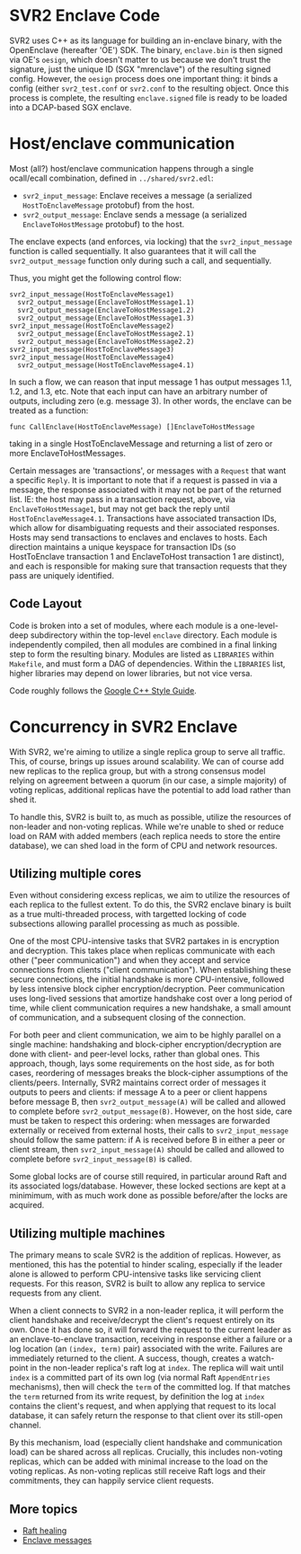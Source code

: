 # SVR2 Enclave Code

SVR2 uses C++ as its language for building an in-enclave binary, with the
OpenEnclave (hereafter 'OE') SDK.  The binary, `enclave.bin` is then signed via
OE's `oesign`, which doesn't matter to us because we don't trust the signature,
just the unique ID (SGX "mrenclave") of the resulting signed config.  However,
the `oesign` process does one important thing:  it binds a config (either
`svr2_test.conf` or `svr2.conf` to the resulting object.  Once this process
is complete, the resulting `enclave.signed` file is ready to be loaded into a
DCAP-based SGX enclave.

# Host/enclave communication

Most (all?) host/enclave communication happens through a single ocall/ecall
combination, defined in `../shared/svr2.edl`:

- `svr2_input_message`:  Enclave receives a message (a serialized
  `HostToEnclaveMessage` protobuf) from the host.
- `svr2_output_message`:  Enclave sends a message (a serialized
  `EnclaveToHostMessage` protobuf) to the host.

The enclave expects (and enforces, via locking) that the `svr2_input_message`
function is called sequentially.  It also guarantees that it will call the
`svr2_output_message` function only during such a call, and sequentially.

Thus, you might get the following control flow:

```
svr2_input_message(HostToEnclaveMessage1)
  svr2_output_message(EnclaveToHostMessage1.1)
  svr2_output_message(EnclaveToHostMessage1.2)
  svr2_output_message(EnclaveToHostMessage1.3)
svr2_input_message(HostToEnclaveMessage2)
  svr2_output_message(EnclaveToHostMessage2.1)
  svr2_output_message(EnclaveToHostMessage2.2)
svr2_input_message(HostToEnclaveMessage3)
svr2_input_message(HostToEnclaveMessage4)
  svr2_output_message(HostToEnclaveMessage4.1)
```

In such a flow, we can reason that input message 1 has output messages
1.1, 1.2, and 1.3, etc.  Note that each input can have an arbitrary number of
outputs, including zero (e.g. message 3).  In other words, the enclave can
be treated as a function:

```
func CallEnclave(HostToEnclaveMessage) []EnclaveToHostMessage
```

taking in a single HostToEnclaveMessage and returning a list of zero or more
EnclaveToHostMessages.

Certain messages are 'transactions', or messages with a `Request` that want
a specific `Reply`.  It is important to note that if a request is
passed in via a message, the response associated with it may not be part of
the returned list.  IE: the host may pass in a transaction request, above,
via `EnclaveToHostMessage1`, but may not get back the reply until
`HostToEnclaveMessage4.1`.  Transactions have associated transaction IDs,
which allow for disambiguating requests and their associated responses.
Hosts may send transactions to enclaves and enclaves to hosts.  Each direction
maintains a unique keyspace for transaction IDs (so HostToEnclave transaction 1
and EnclaveToHost transaction 1 are distinct), and each is responsible for
making sure that transaction requests that they pass are uniquely identified.

## Code Layout

Code is broken into a set of modules, where each module is a one-level-deep
subdirectory within the top-level `enclave` directory.  Each module is
independently compiled, then all modules are combined in a final linking step
to form the resulting binary.  Modules are listed as `LIBRARIES` within
`Makefile`, and must form a DAG of dependencies.  Within the `LIBRARIES` list,
higher libraries may depend on lower libraries, but not vice versa.

Code roughly follows the [Google C++ Style Guide](https://google.github.io/styleguide/cppguide.html).

# Concurrency in SVR2 Enclave

With SVR2, we're aiming to utilize a single replica group to serve all traffic.
This, of course, brings up issues around scalability.  We can of course add
new replicas to the replica group, but with a strong consensus model relying
on agreement between a quorum (in our case, a simple majority) of voting
replicas, additional replicas have the potential to add load rather than shed
it.

To handle this, SVR2 is built to, as much as possible, utilize the resources
of non-leader and non-voting replicas.  While we're unable to shed or reduce
load on RAM with added members (each replica needs to store the entire
database), we can shed load in the form of CPU and network resources.

## Utilizing multiple cores

Even without considering excess replicas, we aim to utilize the resources
of each replica to the fullest extent.  To do this, the SVR2 enclave binary
is built as a true multi-threaded process, with targetted locking of code
subsections allowing parallel processing as much as possible.

One of the most CPU-intensive tasks that SVR2 partakes in is encryption
and decryption.  This takes place when replicas communicate with each
other ("peer communication") and when they accept and service connections
from clients ("client communication").  When establishing these secure
connections, the initial handshake is more CPU-intensive, followed
by less intensive block cipher encryption/decryption.  Peer communication
uses long-lived sessions that amortize handshake cost over a long period
of time, while client communication requires a new handshake, a small
amount of communication, and a subsequent closing of the connection.

For both peer and client communication, we aim to be highly parallel on
a single machine:  handshaking and block-cipher encryption/decryption
are done with client- and peer-level locks, rather than global ones.
This approach, though, lays some requirements on the host side, as
for both cases, reordering of messages breaks the block-cipher
assumptions of the clients/peers.  Internally, SVR2 maintains correct
order of messages it outputs to peers and clients:  if message A
to a peer or client happens before message B, then `svr2_output_message(A)`
will be called and allowed to complete before `svr2_output_message(B)`.
However, on the host side, care must be taken to respect this
ordering: when messages are forwarded externally or received from external
hosts, their calls to `svr2_input_message` should follow the same pattern:
if A is received before B in either a peer or client stream, then
`svr2_input_message(A)` should be called and allowed to complete before
`svr2_input_message(B)` is called.

Some global locks are of course still required, in particular around Raft
and its associated logs/database.  However, these locked sections are kept
at a minimimum, with as much work done as possible before/after the locks
are acquired.

## Utilizing multiple machines

The primary means to scale SVR2 is the addition of replicas.  However,
as mentioned, this has the potential to hinder scaling, especially if
the leader alone is allowed to perform CPU-intensive tasks like servicing
client requests.  For this reason, SVR2 is built to allow any replica to
service requests from any client.

When a client connects to SVR2 in a non-leader replica, it will perform
the client handshake and receive/decrypt the client's request entirely
on its own.  Once it has done so, it will forward the request to the current
leader as an enclave-to-enclave transaction, receiving in response either
a failure or a log location (an `(index, term)` pair) associated with the
write.  Failures are immediately returned to the client.  A success, though,
creates a watch-point in the non-leader replica's raft log at `index`.
The replica will wait until `index` is a committed part of its own log (via
normal Raft `AppendEntries` mechanisms), then will check the `term` of the
committed log.  If that matches the `term` returned from its write request,
by definition the log at `index` contains the client's request, and when
applying that request to its local database, it can safely return the
response to that client over its still-open channel.

By this mechanism, load (especially client handshake and communication
load) can be shared across all replicas.  Crucially, this includes
non-voting replicas, which can be added with minimal increase to the
load on the voting replicas.  As non-voting replicas still receive
Raft logs and their commitments, they can happily service client
requests.

## More topics
-  [Raft healing](../docs/Healing.md)
-  [Enclave messages](../docs/Messages.md)
